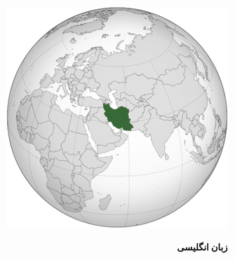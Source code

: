 ![Iran](https://raw.githubusercontent.com/wer340/English/main/main-image/Iran_(orthographic_projection).svg.png)
## <div dir="rtl"> زبان انگلیسی </div>
